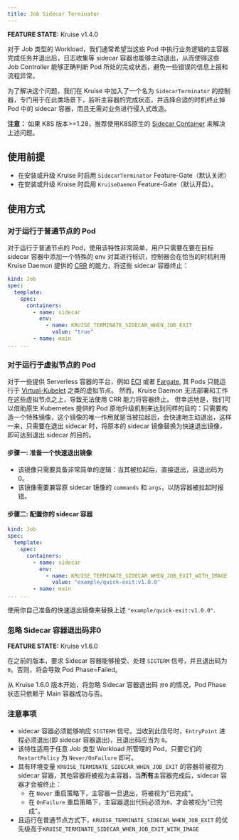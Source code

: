 ```yaml
---
title: Job Sidecar Terminator
---
```


**FEATURE STATE:** Kruise v1.4.0

对于 Job 类型的 Workload，我们通常希望当这些 Pod 中执行业务逻辑的主容器完成任务并退出后，日志收集等 sidecar 容器也能够主动退出，从而使得这些 Job Controller 能够正确判断 Pod 所处的完成状态，避免一些错误的信息上报和流程异常。

为了解决这个问题，我们在 Kruise 中加入了一个名为 `SidecarTerminator` 的控制器，专门用于在此类场景下，监听主容器的完成状态，并选择合适的时机终止掉 Pod 中的 sidecar 容器，而且无需对业务进行侵入式改造。

**注意：** 如果 K8S 版本>=1.28，推荐使用K8S原生的 [Sidecar Container](https://kubernetes.io/docs/concepts/workloads/pods/sidecar-containers) 来解决上述问题。

## 使用前提

- 在安装或升级 Kruise 时启用 `SidecarTerminator` Feature-Gate（默认关闭）
- 在安装或升级 Kruise 时启用 `KruiseDaemon` Feature-Gate（默认开启）。

## 使用方式

### 对于运行于普通节点的 Pod
对于运行于普通节点的 Pod，使用该特性非常简单，用户只需要在要在目标 sidecar 容器中添加一个特殊的 env 对其进行标识，控制器会在恰当的时机利用 Kruise Daemon 提供的 [CRR](./containerrecreaterequest.md) 的能力，将这些 sidecar 容器终止：

```yaml
kind: Job
spec:
  template:
    spec:
      containers:
        - name: sidecar
          env:
            - name: KRUISE_TERMINATE_SIDECAR_WHEN_JOB_EXIT
              value: "true"
        - name: main
... ...
```
### 对于运行于虚拟节点的 Pod
对于一些提供 Serverless 容器的平台，例如 [ECI](https://www.aliyun.com/product/eci) 或者 [Fargate](https://aws.amazon.com/cn/fargate/), 其 Pods 只能运行于 [Virtual-Kubelet](https://virtual-kubelet.io/#:~:text=Virtual%20Kubelet%20is%20an%20open,as%20serverless%20cloud%20container%20platforms.) 之类的虚拟节点。 然而，Kruise Daemon 无法部署和工作在这些虚拟节点之上，导致无法使用 CRR 能力将容器终止。
但幸运地是，我们可以借助原生 Kubernetes 提供的 Pod 原地升级机制来达到同样的目的：只需要构造一个特殊镜像，这个镜像的唯一作用就是当被拉起后，会快速地主动退出，这样一来，只需要在退出 sidecar 时，将原本的 sidecar 镜像替换为快速退出镜像，即可达到退出 sidecar 的目的。

#### 步骤一: 准备一个快速退出镜像
- 该镜像只需要具备非常简单的逻辑：当其被拉起后，直接退出，且退出码为 0。
- 该镜像需要兼容原 sidecar 镜像的 `commands` 和 `args`，以防容器被拉起时报错。

#### 步骤二: 配置你的 sidecar 容器
```yaml
kind: Job
spec:
  template:
    spec:
      containers:
        - name: sidecar
          env:
            - name: KRUISE_TERMINATE_SIDECAR_WHEN_JOB_EXIT_WITH_IMAGE
              value: "example/quick-exit:v1.0.0"
        - name: main
... ...
```
 使用你自己准备的快速退出镜像来替换上述 `"example/quick-exit:v1.0.0"`.

### 忽略 Sidecar 容器退出码非0

**FEATURE STATE:** Kruise v1.6.0

在之前的版本，要求 Sidecar 容器能够接受、处理 `SIGTERM` 信号，并且退出码为`0`。否则，将会导致 Pod Phase=Failed。

从 Kruise 1.6.0 版本开始，将忽略 Sidecar 容器退出码 `非0` 的情况，Pod Phase 状态只依赖于 Main 容器成功与否。

### 注意事项

- sidecar 容器必须能够响应 `SIGTERM` 信号。当收到此信号时，`EntryPoint` 进程必须退出(即 sidecar 容器退出)，且退出码应当为 `0`。
- 该特性适用于任意 Job 类型 Workload 所管理的 Pod，只要它们的 `RestartPolicy` 为 `Never/OnFailure` 即可。
- 具有环境变量 `KRUISE_TERMINATE_SIDECAR_WHEN_JOB_EXIT` 的容器将被视为 sidecar 容器，其他容器将被视为主容器，当**所有**主容器完成后，sidecar 容器才会被终止：
  - 在 `Never` 重启策略下，主容器一旦退出，将被视为"已完成"。
  - 在 `OnFailure` 重启策略下，主容器退出代码必须为`0`，才会被视为"已完成"。
- 且运行在普通节点方式下，`KRUISE_TERMINATE_SIDECAR_WHEN_JOB_EXIT` 的优先级高于`KRUISE_TERMINATE_SIDECAR_WHEN_JOB_EXIT_WITH_IMAGE`

